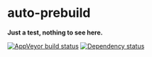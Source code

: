 # auto-prebuild

**Just a test, nothing to see here.**

[![AppVeyor build status](https://img.shields.io/appveyor/ci/vweevers/auto-prebuild.svg?style=flat-square&label=appveyor)](https://ci.appveyor.com/project/vweevers/auto-prebuild) [![Dependency status](https://img.shields.io/david/vweevers/auto-prebuild.svg?style=flat-square)](https://david-dm.org/vweevers/auto-prebuild)
